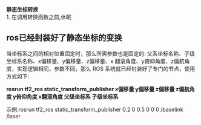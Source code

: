 **静态坐标转换**  
    1.  在调用转换函数之前,休眠

## ros已经封装好了静态坐标的变换
当坐标系之间的相对位置固定时，那么所需参数也是固定的: 父系坐标名称、子级坐标系名称、x偏移量、y偏移量、z偏移量、x 翻滚角度、y俯仰角度、z偏航角度，实现逻辑相同，参数不同，那么 ROS 系统就已经封装好了专门的节点，使用方式如下:

**rosrun tf2_ros static_transform_publisher x偏移量 y偏移量 z偏移量 z偏航角度 y俯仰角度 x翻滚角度 父级坐标系 子级坐标系**

示例:rosrun tf2_ros static_transform_publisher 0.2 0 0.5 0 0 0 /baselink /laser